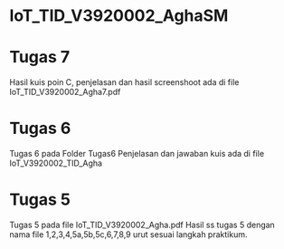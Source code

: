 # IoT_TID_V3920002_AghaSM
# Tugas 7 
Hasil kuis poin C, penjelasan dan hasil screenshoot ada di file IoT_TID_V3920002_Agha7.pdf
# Tugas 6
Tugas 6 pada Folder Tugas6
Penjelasan dan jawaban kuis ada di file IoT_V3920002_TID_Agha
# Tugas 5 
Tugas 5 pada file IoT_TID_V3920002_Agha.pdf
Hasil ss tugas 5 dengan nama file 1,2,3,4,5a,5b,5c,6,7,8,9 urut sesuai langkah praktikum.
